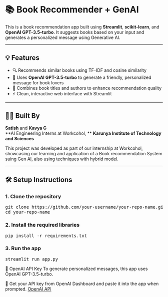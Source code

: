 # 📚 Book Recommender + GenAI

This is a book recommendation app built using **Streamlit**, **scikit-learn**, and **OpenAI GPT-3.5-turbo**. It suggests books based on your input and generates a personalized message using Generative AI.

---

## 💡 Features

- 🔍 Recommends similar books using TF-IDF and cosine similarity
- 🤖 Uses **OpenAI GPT-3.5-turbo** to generate a friendly, personalized message for book lovers
- 🧠 Combines book titles and authors to enhance recommendation quality
- ⚡ Clean, interactive web interface with Streamlit

---

## 🧑‍💻 Built By

**Satish** and **Kavya G**  
**AI Engineering Interns at Workcohol, **
**Karunya Institute of Technology and Sciences**

This project was developed as part of our internship at Workcohol, showcasing our learning and application of a Book recommendation System suing Gen AI, also using techniques with hybrid model.

---

## 🛠️ Setup Instructions

### 1. Clone the repository

<pre>
git clone https://github.com/your-username/your-repo-name.git
cd your-repo-name </pre>

### 2. Install the required libraries
<pre>
pip install -r requirements.txt </pre>

### 3. Run the app
<pre>
streamlit run app.py </pre>

🔑 OpenAI API Key
To generate personalized messages, this app uses OpenAI GPT-3.5-turbo.

📌 Get your API key from OpenAI Dashboard and paste it into the app when prompted. [OpenAI API](https://platform.openai.com/account/api-keys)
